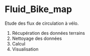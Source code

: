 # Fluid_Bike_map

Etude des flux de circulation à vélo.

1. Récupération des données terrains
2. Nettoyage des données
3. Calcul 
4. Visualisation